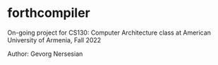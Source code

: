 # forthcompiler

On-going project for CS130: Computer Architecture class at American University of Armenia, Fall 2022

Author: Gevorg Nersesian
